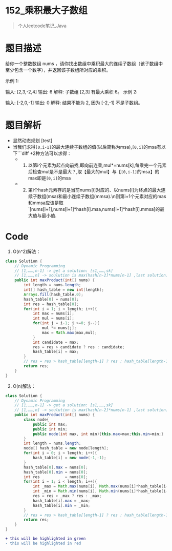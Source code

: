 # 152_乘积最大子数组
> 个人leetcode笔记_Java

# 题目描述
给你一个整数数组 nums ，请你找出数组中乘积最大的连续子数组（该子数组中至少包含一个数字），并返回该子数组所对应的乘积。

示例 1:

输入: [2,3,-2,4]
输出: 6
解释: 子数组 [2,3] 有最大乘积 6。
示例 2:

输入: [-2,0,-1]
输出: 0
解释: 结果不能为 2, 因为 [-2,-1] 不是子数组。

# 题目解析
- 显然动态规划 [test]
- 当我们求得`[0,i-1]`的最大连续子数组的值(以后简称为msa),`[0,i]`的msa有以下```diff +2种方法可以求得：
    - 1. 以第i个元素为起点向前找,即向前连乘,mul*=nums[k],每乘完一个元素后检查mul是不是最大？,取【最大的mul】与【`[0,i-1]`的msa】的max即是`[0,i]`的msa
    - 2. 第i个hash元素存的是当前nums[i]对应的、以nums[i]为终点的最大连续子数组(msa)和最小连续子数组(mmsa).\n则第i+1个元素对应的mas和mmsa应该是取`[nums[i+1],nums[i+1]*hash[i].msa,nums[i+1]*hash[i].mmsa]的最大值与最小值.


# Code
1. O(n^2)解法：
```Java
class Solution {
    // Dynamic Programming
    // [1,……,n-1] -> get a solution: [s1,……,sk]
    // [1,……,n] -> soulution is max(hash[n-2]*nums[n-1] ,last solution)
    public int maxProduct(int[] nums) {
        int length = nums.length;
        int[] hash_table = new int[length];
        Arrays.fill(hash_table,0);
        hash_table[0] = nums[0];
        int res = hash_table[0];
        for(int i = 1; i < length; i++){
            int max = nums[i];
            int mul = nums[i];
            for(int j = i-1; j >=0; j--){
                mul *= nums[j];
                max = Math.max(max,mul);
            }
            int candidate = max;
            res = res > candidate ? res : candidate;
            hash_table[i] = max;
        }
        // res = res > hash_table[length-1] ? res : hash_table[length-1];
        return res;
    }
}
```

2. O(n)解法：
```Java
class Solution {
    // Dynamic Programming
    // [1,……,n-1] -> get a solution: [s1,……,sk]
    // [1,……,n] -> soulution is max(hash[n-2]*nums[n-1] ,last solution)
    public int maxProduct(int[] nums) {
        class node{
            public int max;
            public int min;
            public node(int max, int min){this.max=max;this.min=min;}
        }
        int length = nums.length;
        node[] hash_table = new node[length];
        for(int i = 0; i < length; i++){
            hash_table[i] = new node(-1,-1);
        }
        hash_table[0].max = nums[0];
        hash_table[0].min = nums[0];
        int res           = nums[0];
        for(int i = 1; i < length; i++){
            int _max = Math.max(nums[i], Math.max(nums[i]*hash_table[i-1].max, nums[i]*hash_table[i-1].min) );
            int _min = Math.min(nums[i], Math.min(nums[i]*hash_table[i-1].max, nums[i]*hash_table[i-1].min) );
            res = res > _max ? res : _max;
            hash_table[i].max = _max;
            hash_table[i].min = _min;
        }
        // res = res > hash_table[length-1] ? res : hash_table[length-1];
        return res;
    }
}
```

```diff
+ this will be highlighted in green
- this will be highlighted in red

